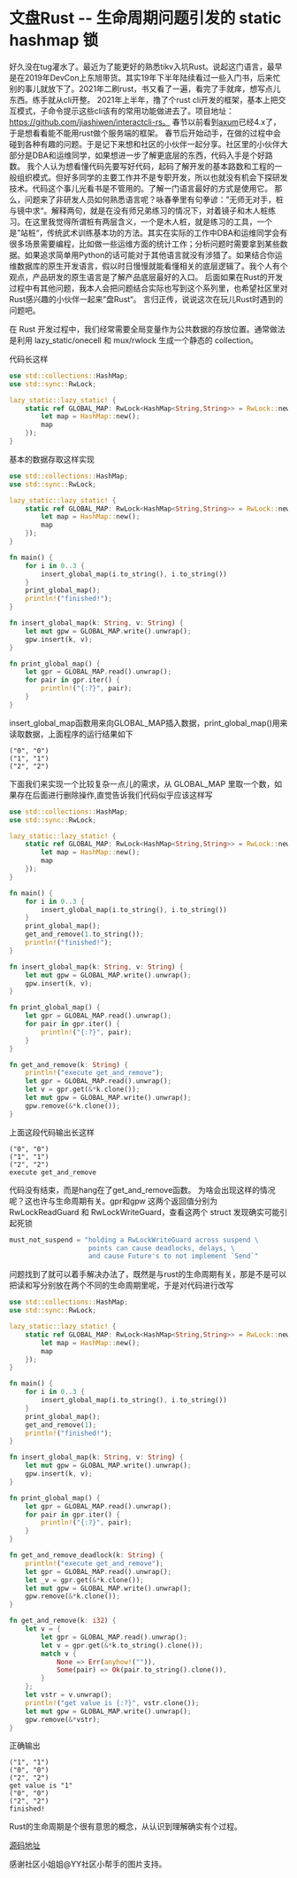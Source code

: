# 文盘Rust -- 生命周期问题引发的 static hashmap 锁

好久没在tug灌水了。最近为了能更好的熟悉tikv入坑Rust。说起这门语言，最早是在2019年DevCon上东旭带货。其实19年下半年陆续看过一些入门书，后来忙别的事儿就放下了。2021年二刷rust，书又看了一遍，看完了手就痒，想写点儿东西。练手就从cli开整。
2021年上半年，撸了个rust cli开发的框架，基本上把交互模式，子命令提示这些cli该有的常用功能做进去了。项目地址：https://github.com/jiashiwen/interactcli-rs。
春节以前看到[axum](https://github.com/tokio-rs/axum)已经4.x了，于是想看看能不能用rust做个服务端的框架。
春节后开始动手，在做的过程中会碰到各种有趣的问题。于是记下来想和社区的小伙伴一起分享。社区里的小伙伴大部分是DBA和运维同学，如果想进一步了解更底层的东西，代码入手是个好路数。
我个人认为想看懂代码先要写好代码，起码了解开发的基本路数和工程的一般组织模式。但好多同学的主要工作并不是专职开发，所以也就没有机会下探研发技术。代码这个事儿光看书是不管用的。了解一门语言最好的方式是使用它。
那么，问题来了非研发人员如何熟悉语言呢？咏春拳里有句拳谚：”无师无对手，桩与镜中求“。解释两句，就是在没有师兄弟练习的情况下，对着镜子和木人桩练习。在这里我觉得所谓桩有两层含义，一个是木人桩，就是练习的工具，一个是”站桩“，传统武术训练基本功的方法。其实在实际的工作中DBA和运维同学会有很多场景需要编程，比如做一些运维方面的统计工作；分析问题时需要拿到某些数据。如果追求简单用Python的话可能对于其他语言就没有涉猎了。如果结合你运维数据库的原生开发语言，假以时日慢慢就能看懂相关的底层逻辑了。我个人有个观点，产品研发的原生语言是了解产品底层最好的入口。
后面如果在Rust的开发过程中有其他问题，我本人会把问题结合实际也写到这个系列里，也希望社区里对Rust感兴趣的小伙伴一起来”盘Rust“。 言归正传，说说这次在玩儿Rust时遇到的问题吧。

在 Rust 开发过程中，我们经常需要全局变量作为公共数据的存放位置。通常做法是利用 lazy_static/onecell 和 mux/rwlock 生成一个静态的 collection。

代码长这样

```Rust
use std::collections::HashMap;
use std::sync::RwLock;

lazy_static::lazy_static! {
    static ref GLOBAL_MAP: RwLock<HashMap<String,String>> = RwLock::new({
        let map = HashMap::new();
        map
    });
}
```

基本的数据存取这样实现

```Rust
use std::collections::HashMap;
use std::sync::RwLock;

lazy_static::lazy_static! {
    static ref GLOBAL_MAP: RwLock<HashMap<String,String>> = RwLock::new({
        let map = HashMap::new();
        map
    });
}

fn main() {
    for i in 0..3 {
        insert_global_map(i.to_string(), i.to_string())
    }
    print_global_map();
    println!("finished!");
}

fn insert_global_map(k: String, v: String) {
    let mut gpw = GLOBAL_MAP.write().unwrap();
    gpw.insert(k, v);
}

fn print_global_map() {
    let gpr = GLOBAL_MAP.read().unwrap();
    for pair in gpr.iter() {
        println!("{:?}", pair);
    }
}
```

insert_global_map函数用来向GLOBAL_MAP插入数据，print_global_map()用来读取数据，上面程序的运行结果如下

```shell
("0", "0")
("1", "1")
("2", "2")
```

下面我们来实现一个比较复杂一点儿的需求，从 GLOBAL_MAP 里取一个数，如果存在后面进行删除操作,直觉告诉我们代码似乎应该这样写

```Rust
use std::collections::HashMap;
use std::sync::RwLock;

lazy_static::lazy_static! {
    static ref GLOBAL_MAP: RwLock<HashMap<String,String>> = RwLock::new({
        let map = HashMap::new();
        map
    });
}

fn main() {
    for i in 0..3 {
        insert_global_map(i.to_string(), i.to_string())
    }
    print_global_map();
    get_and_remove(1.to_string());
    println!("finished!");
}

fn insert_global_map(k: String, v: String) {
    let mut gpw = GLOBAL_MAP.write().unwrap();
    gpw.insert(k, v);
}

fn print_global_map() {
    let gpr = GLOBAL_MAP.read().unwrap();
    for pair in gpr.iter() {
        println!("{:?}", pair);
    }
}

fn get_and_remove(k: String) {
    println!("execute get_and_remove");
    let gpr = GLOBAL_MAP.read().unwrap();
    let v = gpr.get(&*k.clone());
    let mut gpw = GLOBAL_MAP.write().unwrap();
    gpw.remove(&*k.clone());
}

```

上面这段代码输出长这样

```shell
("0", "0")
("1", "1")
("2", "2")
execute get_and_remove

```

代码没有结束，而是hang在了get_and_remove函数。 为啥会出现这样的情况呢？这也许与生命周期有关。gpr和gpw 这两个返回值分别为 RwLockReadGuard 和 RwLockWriteGuard，查看这两个
struct 发现确实可能引起死锁

```Rust
must_not_suspend = "holding a RwLockWriteGuard across suspend \
                    points can cause deadlocks, delays, \
                    and cause Future's to not implement `Send`"
```

问题找到了就可以着手解决办法了，既然是与rust的生命周期有关，那是不是可以把读和写分别放在两个不同的生命周期里呢，于是对代码进行改写

```Rust
use std::collections::HashMap;
use std::sync::RwLock;

lazy_static::lazy_static! {
    static ref GLOBAL_MAP: RwLock<HashMap<String,String>> = RwLock::new({
        let map = HashMap::new();
        map
    });
}

fn main() {
    for i in 0..3 {
        insert_global_map(i.to_string(), i.to_string())
    }
    print_global_map();
    get_and_remove(1);
    println!("finished!");
}

fn insert_global_map(k: String, v: String) {
    let mut gpw = GLOBAL_MAP.write().unwrap();
    gpw.insert(k, v);
}

fn print_global_map() {
    let gpr = GLOBAL_MAP.read().unwrap();
    for pair in gpr.iter() {
        println!("{:?}", pair);
    }
}

fn get_and_remove_deadlock(k: String) {
    println!("execute get_and_remove");
    let gpr = GLOBAL_MAP.read().unwrap();
    let _v = gpr.get(&*k.clone());
    let mut gpw = GLOBAL_MAP.write().unwrap();
    gpw.remove(&*k.clone());
}

fn get_and_remove(k: i32) {
    let v = {
        let gpr = GLOBAL_MAP.read().unwrap();
        let v = gpr.get(&*k.to_string().clone());
        match v {
            None => Err(anyhow!("")),
            Some(pair) => Ok(pair.to_string().clone()),
        }
    };
    let vstr = v.unwrap();
    println!("get value is {:?}", vstr.clone());
    let mut gpw = GLOBAL_MAP.write().unwrap();
    gpw.remove(&*vstr);
}

```

正确输出

```shell
("1", "1")
("0", "0")
("2", "2")
get value is "1"
("0", "0")
("2", "2")
finished!
```

Rust的生命周期是个很有意思的概念，从认识到理解确实有个过程。

[源码地址]()

感谢社区小姐姐@YY社区小帮手的图片支持。